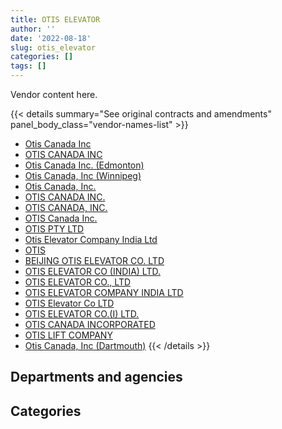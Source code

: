 ```yaml
---
title: OTIS ELEVATOR
author: ''
date: '2022-08-18'
slug: otis_elevator
categories: []
tags: []
---
```


<script src="/rmarkdown-libs/htmlwidgets/htmlwidgets.js"></script>
<link href="/rmarkdown-libs/datatables-css/datatables-crosstalk.css" rel="stylesheet" />
<script src="/rmarkdown-libs/datatables-binding/datatables.js"></script>
<script src="/rmarkdown-libs/jquery/jquery-3.6.0.min.js"></script>
<link href="/rmarkdown-libs/dt-core-bootstrap/css/dataTables.bootstrap.min.css" rel="stylesheet" />
<link href="/rmarkdown-libs/dt-core-bootstrap/css/dataTables.bootstrap.extra.css" rel="stylesheet" />
<script src="/rmarkdown-libs/dt-core-bootstrap/js/jquery.dataTables.min.js"></script>
<script src="/rmarkdown-libs/dt-core-bootstrap/js/dataTables.bootstrap.min.js"></script>
<link href="/rmarkdown-libs/crosstalk/css/crosstalk.min.css" rel="stylesheet" />
<script src="/rmarkdown-libs/crosstalk/js/crosstalk.min.js"></script>
<script src="/rmarkdown-libs/htmlwidgets/htmlwidgets.js"></script>
<link href="/rmarkdown-libs/datatables-css/datatables-crosstalk.css" rel="stylesheet" />
<script src="/rmarkdown-libs/datatables-binding/datatables.js"></script>
<script src="/rmarkdown-libs/jquery/jquery-3.6.0.min.js"></script>
<link href="/rmarkdown-libs/dt-core-bootstrap/css/dataTables.bootstrap.min.css" rel="stylesheet" />
<link href="/rmarkdown-libs/dt-core-bootstrap/css/dataTables.bootstrap.extra.css" rel="stylesheet" />
<script src="/rmarkdown-libs/dt-core-bootstrap/js/jquery.dataTables.min.js"></script>
<script src="/rmarkdown-libs/dt-core-bootstrap/js/dataTables.bootstrap.min.js"></script>
<link href="/rmarkdown-libs/crosstalk/css/crosstalk.min.css" rel="stylesheet" />
<script src="/rmarkdown-libs/crosstalk/js/crosstalk.min.js"></script>

Vendor content here.

{{< details summary="See original contracts and amendments" panel_body_class="vendor-names-list" >}}
- [Otis Canada Inc](https://search.open.canada.ca/en/ct/?sort=contract_value_f%20desc&page=1&search_text=%22Otis%20Canada%20Inc%22)
- [OTIS CANADA INC](https://search.open.canada.ca/en/ct/?sort=contract_value_f%20desc&page=1&search_text=%22OTIS%20CANADA%20INC%22)
- [Otis Canada Inc. (Edmonton)](https://search.open.canada.ca/en/ct/?sort=contract_value_f%20desc&page=1&search_text=%22Otis%20Canada%20Inc.%20%28Edmonton%29%22)
- [Otis Canada, Inc (Winnipeg)](https://search.open.canada.ca/en/ct/?sort=contract_value_f%20desc&page=1&search_text=%22Otis%20Canada%2c%20Inc%20%28Winnipeg%29%22)
- [Otis Canada, Inc.](https://search.open.canada.ca/en/ct/?sort=contract_value_f%20desc&page=1&search_text=%22Otis%20Canada%2c%20Inc.%22)
- [OTIS CANADA INC.](https://search.open.canada.ca/en/ct/?sort=contract_value_f%20desc&page=1&search_text=%22OTIS%20CANADA%20INC.%22)
- [OTIS CANADA, INC.](https://search.open.canada.ca/en/ct/?sort=contract_value_f%20desc&page=1&search_text=%22OTIS%20CANADA%2c%20INC.%22)
- [OTIS Canada Inc.](https://search.open.canada.ca/en/ct/?sort=contract_value_f%20desc&page=1&search_text=%22OTIS%20Canada%20Inc.%22)
- [OTIS PTY LTD](https://search.open.canada.ca/en/ct/?sort=contract_value_f%20desc&page=1&search_text=%22OTIS%20PTY%20LTD%22)
- [Otis Elevator Company India Ltd](https://search.open.canada.ca/en/ct/?sort=contract_value_f%20desc&page=1&search_text=%22Otis%20Elevator%20Company%20India%20Ltd%22)
- [OTIS](https://search.open.canada.ca/en/ct/?sort=contract_value_f%20desc&page=1&search_text=%22OTIS%22)
- [BEIJING OTIS ELEVATOR CO. LTD](https://search.open.canada.ca/en/ct/?sort=contract_value_f%20desc&page=1&search_text=%22BEIJING%20OTIS%20ELEVATOR%20CO.%20LTD%22)
- [OTIS ELEVATOR CO (INDIA) LTD.](https://search.open.canada.ca/en/ct/?sort=contract_value_f%20desc&page=1&search_text=%22OTIS%20ELEVATOR%20CO%20%28INDIA%29%20LTD.%22)
- [OTIS ELEVATOR CO., LTD](https://search.open.canada.ca/en/ct/?sort=contract_value_f%20desc&page=1&search_text=%22OTIS%20ELEVATOR%20CO.%2c%20LTD%22)
- [OTIS ELEVATOR COMPANY INDIA LTD](https://search.open.canada.ca/en/ct/?sort=contract_value_f%20desc&page=1&search_text=%22OTIS%20ELEVATOR%20COMPANY%20INDIA%20LTD%22)
- [OTIS Elevator Co LTD](https://search.open.canada.ca/en/ct/?sort=contract_value_f%20desc&page=1&search_text=%22OTIS%20Elevator%20Co%20LTD%22)
- [OTIS ELEVATOR CO.(I) LTD.](https://search.open.canada.ca/en/ct/?sort=contract_value_f%20desc&page=1&search_text=%22OTIS%20ELEVATOR%20CO.%28I%29%20LTD.%22)
- [OTIS CANADA INCORPORATED](https://search.open.canada.ca/en/ct/?sort=contract_value_f%20desc&page=1&search_text=%22OTIS%20CANADA%20INCORPORATED%22)
- [OTIS LIFT COMPANY](https://search.open.canada.ca/en/ct/?sort=contract_value_f%20desc&page=1&search_text=%22OTIS%20LIFT%20COMPANY%22)
- [Otis Canada, Inc (Dartmouth)](https://search.open.canada.ca/en/ct/?sort=contract_value_f%20desc&page=1&search_text=%22Otis%20Canada%2c%20Inc%20%28Dartmouth%29%22)
{{< /details >}}

## Departments and agencies

<div id="htmlwidget-1" style="width:100%;height:auto;" class="datatables html-widget"></div>
<script type="application/json" data-for="htmlwidget-1">{"x":{"style":"bootstrap","filter":"none","vertical":false,"data":[["<a href=\"/departments/aafc-aac/\">Agriculture and Agri-Food Canada<\/a>","<a href=\"/departments/dfatd-maecd/\">Global Affairs Canada<\/a>","<a href=\"/departments/dnd-mdn/\">National Defence<\/a>","<a href=\"/departments/hc-sc/\">Health Canada<\/a>","<a href=\"/departments/ic/\">Innovation, Science and Economic Development Canada<\/a>","<a href=\"/departments/nrc-cnrc/\">National Research Council Canada<\/a>","<a href=\"/departments/pc/\">Parks Canada<\/a>","<a href=\"/departments/pwgsc-tpsgc/\">Public Services and Procurement Canada<\/a>","<a href=\"/departments/rcmp-grc/\">Royal Canadian Mounted Police<\/a>"],[28597.11,32184.56,130063.11,2055.84,34499.98,11937,26692.47,1915572.89,null],[36753.8,34798.93,33392.96,6201.49,48894,9443.52,27343.98,1536333.58,null],[41881.51,95886.78,28000,6218.48,null,9574.32,12068.07,1197608.1,16091.46],[43264.74,93688.86,22954.34,6201.49,7965.85,9548.16,8539.97,1005329.83,null]],"container":"<table class=\"table table-striped table-hover row-border order-column display\">\n  <thead>\n    <tr>\n      <th>Department<\/th>\n      <th>2017-2018<\/th>\n      <th>2018-2019<\/th>\n      <th>2019-2020<\/th>\n      <th>2020-2021<\/th>\n    <\/tr>\n  <\/thead>\n<\/table>","options":{"order":[[4,"desc"]],"pageLength":10,"autoWidth":true,"columnDefs":[{"targets":1,"render":"function(data, type, row, meta) {\n    return type !== 'display' ? data : DTWidget.formatCurrency(data, \"$\", 2, 3, \",\", \".\", true, null);\n  }"},{"targets":2,"render":"function(data, type, row, meta) {\n    return type !== 'display' ? data : DTWidget.formatCurrency(data, \"$\", 2, 3, \",\", \".\", true, null);\n  }"},{"targets":3,"render":"function(data, type, row, meta) {\n    return type !== 'display' ? data : DTWidget.formatCurrency(data, \"$\", 2, 3, \",\", \".\", true, null);\n  }"},{"targets":4,"render":"function(data, type, row, meta) {\n    return type !== 'display' ? data : DTWidget.formatCurrency(data, \"$\", 2, 3, \",\", \".\", true, null);\n  }"},{"width":"16%","targets":[1,2,3,4]},{"className":"dt-right","targets":[1,2,3,4]}],"orderClasses":false}},"evals":["options.columnDefs.0.render","options.columnDefs.1.render","options.columnDefs.2.render","options.columnDefs.3.render"],"jsHooks":[]}</script>

## Categories

<div id="htmlwidget-2" style="width:100%;height:auto;" class="datatables html-widget"></div>
<script type="application/json" data-for="htmlwidget-2">{"x":{"style":"bootstrap","filter":"none","vertical":false,"data":[["<a href=\"/categories/1_facilities_and_construction/\">Facilities and construction<\/a>","<a href=\"/categories/2_professional_services/\">Professional services<\/a>","<a href=\"/categories/6_industrial_products_and_services/\">Industrial products and services<\/a>"],[723237.18,814175.87,644189.9],[578789.75,806584.17,347788.36],[360326.35,793443.16,253559.21],[137025.29,791275.28,269192.67]],"container":"<table class=\"table table-striped table-hover row-border order-column display\">\n  <thead>\n    <tr>\n      <th>Category<\/th>\n      <th>2017-2018<\/th>\n      <th>2018-2019<\/th>\n      <th>2019-2020<\/th>\n      <th>2020-2021<\/th>\n    <\/tr>\n  <\/thead>\n<\/table>","options":{"order":[[4,"desc"]],"dom":"t","pageLength":30,"autoWidth":true,"columnDefs":[{"targets":1,"render":"function(data, type, row, meta) {\n    return type !== 'display' ? data : DTWidget.formatCurrency(data, \"$\", 2, 3, \",\", \".\", true, null);\n  }"},{"targets":2,"render":"function(data, type, row, meta) {\n    return type !== 'display' ? data : DTWidget.formatCurrency(data, \"$\", 2, 3, \",\", \".\", true, null);\n  }"},{"targets":3,"render":"function(data, type, row, meta) {\n    return type !== 'display' ? data : DTWidget.formatCurrency(data, \"$\", 2, 3, \",\", \".\", true, null);\n  }"},{"targets":4,"render":"function(data, type, row, meta) {\n    return type !== 'display' ? data : DTWidget.formatCurrency(data, \"$\", 2, 3, \",\", \".\", true, null);\n  }"},{"width":"16%","targets":[1,2,3,4]},{"className":"dt-right","targets":[1,2,3,4]}],"orderClasses":false,"lengthMenu":[10,25,30,50,100]}},"evals":["options.columnDefs.0.render","options.columnDefs.1.render","options.columnDefs.2.render","options.columnDefs.3.render"],"jsHooks":[]}</script>
